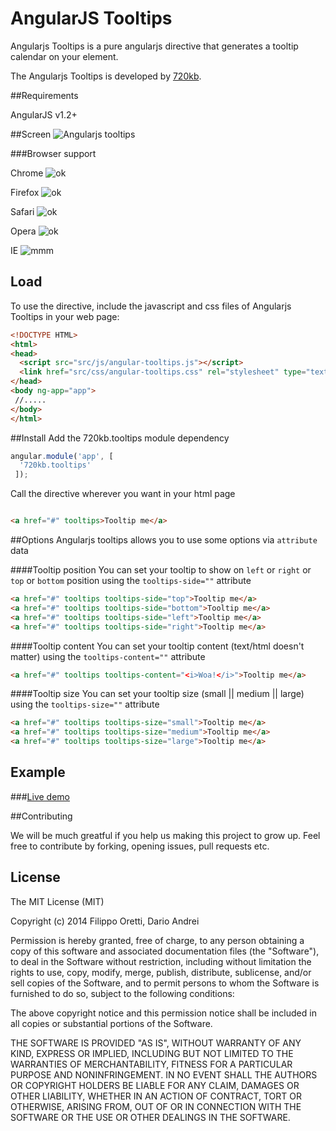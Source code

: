 AngularJS Tooltips
==================


Angularjs Tooltips is a pure angularjs directive that generates a tooltip calendar on your element.


The Angularjs Tooltips is developed by [720kb](http://720kb.net).

##Requirements


AngularJS v1.2+

##Screen
![Angularjs tooltips](http://i.imgur.com/44ut0ET.png)

###Browser support


Chrome  ![ok](http://i.imgur.com/CK8qxk1.png)

Firefox ![ok](http://i.imgur.com/CK8qxk1.png)

Safari ![ok](http://i.imgur.com/CK8qxk1.png)

Opera ![ok](http://i.imgur.com/CK8qxk1.png)

IE    ![mmm](http://i.imgur.com/iAIwqCL.png)


## Load

To use the directive, include the javascript and css files of Angularjs Tooltips in your web page:

```html
<!DOCTYPE HTML>
<html>
<head>
  <script src="src/js/angular-tooltips.js"></script>
  <link href="src/css/angular-tooltips.css" rel="stylesheet" type="text/css" />
</head>
<body ng-app="app">
 //.....
</body>
</html>
```

##Install
Add the 720kb.tooltips module dependency

```js
angular.module('app', [
  '720kb.tooltips'
 ]);
```


Call the directive wherever you want in your html page

```html

<a href="#" tooltips>Tooltip me</a>

```
##Options
Angularjs tooltips allows you to use some options via `attribute`  data

####Tooltip position
You can set your tooltip to show on `left` or `right` or `top` or `bottom` position
using the `tooltips-side=""` attribute
```html
<a href="#" tooltips tooltips-side="top">Tooltip me</a>
<a href="#" tooltips tooltips-side="bottom">Tooltip me</a>
<a href="#" tooltips tooltips-side="left">Tooltip me</a>
<a href="#" tooltips tooltips-side="right">Tooltip me</a>
```
####Tooltip content
You can set your tooltip content (text/html doesn't matter)
using the `tooltips-content=""` attribute

```html
<a href="#" tooltips tooltips-content="<i>Woa!</i>">Tooltip me</a>
```

####Tooltip size
You can set your tooltip size (small || medium || large)
using the `tooltips-size=""` attribute

```html
<a href="#" tooltips tooltips-size="small">Tooltip me</a>
<a href="#" tooltips tooltips-size="medium">Tooltip me</a>
<a href="#" tooltips tooltips-size="large">Tooltip me</a>
```

## Example

###[Live demo](https://720kb.github.io/angularjs-tooltips)


##Contributing

We will be much greatful if you help us making this project to grow up. 
Feel free to contribute by forking, opening issues, pull requests etc.

## License

The MIT License (MIT)

Copyright (c) 2014 Filippo Oretti, Dario Andrei

Permission is hereby granted, free of charge, to any person obtaining a copy of this software and associated documentation files (the "Software"), to deal in the Software without restriction, including without limitation the rights to use, copy, modify, merge, publish, distribute, sublicense, and/or sell copies of the Software, and to permit persons to whom the Software is furnished to do so, subject to the following conditions:

The above copyright notice and this permission notice shall be included in all copies or substantial portions of the Software.

THE SOFTWARE IS PROVIDED "AS IS", WITHOUT WARRANTY OF ANY KIND, EXPRESS OR IMPLIED, INCLUDING BUT NOT LIMITED TO THE WARRANTIES OF MERCHANTABILITY, FITNESS FOR A PARTICULAR PURPOSE AND NONINFRINGEMENT. IN NO EVENT SHALL THE AUTHORS OR COPYRIGHT HOLDERS BE LIABLE FOR ANY CLAIM, DAMAGES OR OTHER LIABILITY, WHETHER IN AN ACTION OF CONTRACT, TORT OR OTHERWISE, ARISING FROM, OUT OF OR IN CONNECTION WITH THE SOFTWARE OR THE USE OR OTHER DEALINGS IN THE SOFTWARE.